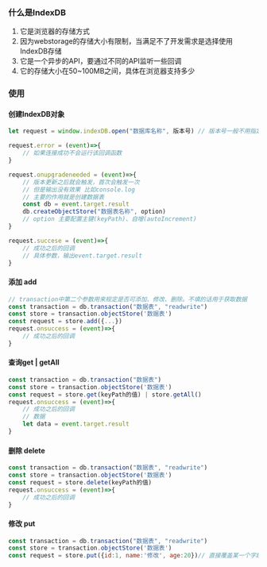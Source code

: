 ### 什么是IndexDB

1. 它是浏览器的存储方式
2. 因为webstorage的存储大小有限制，当满足不了开发需求是选择使用IndexDB存储
3. 它是一个异步的API，要通过不同的API监听一些回调
4. 它的存储大小在50~100MB之间，具体在浏览器支持多少



### 使用

#### 创建IndexDB对象

```js
let request = window.indexDB.open("数据库名称", 版本号) // 版本号一般不用指定

request.error = (event)=>{
    // 如果连接成功不会运行该回调函数
}

request.onupgradeneeded = (event)=>{
    // 版本更新之后就会触发，首次会触发一次
    // 但是输出没有效果 比如console.log
    // 主要的作用就是创建数据表
    const db = event.target.result
    db.createObjectStore("数据表名称", option)
    // option 主要配置主键(keyPath)、自增(autoIncrement)
}

request.succese = (event)=>{
    // 成功之后的回调
    // 具体参数，输出event.target.result
}
```



#### 添加 add

```js
// transaction中第二个参数用来规定是否可添加、修改、删除。不填的话用于获取数据
const transaction = db.transaction("数据表", "readwrite")
const store = transaction.objectStore('数据表')
const request = store.add({...})
request.onsuccess = (event)=>{
    // 成功之后的回调
}
```



#### 查询get | getAll

```js
const transaction = db.transaction("数据表")
const store = transaction.objectStore('数据表')
const request = store.get(keyPath的值) | store.getAll()
request.onsuccess = (event)=>{
    // 成功之后的回调
    // 数据
    let data = event.target.result
}
```



#### 删除 delete

```js
const transaction = db.transaction("数据表", "readwrite")
const store = transaction.objectStore('数据表')
const request = store.delete(keyPath的值)
request.onsuccess = (event)=>{
    // 成功之后的回调
}
```



#### 修改 put

```js
const transaction = db.transaction("数据表", "readwrite")
const store = transaction.objectStore('数据表')
const request = store.put({id:1, name:'修改', age:20})// 直接覆盖某一个字段
```





